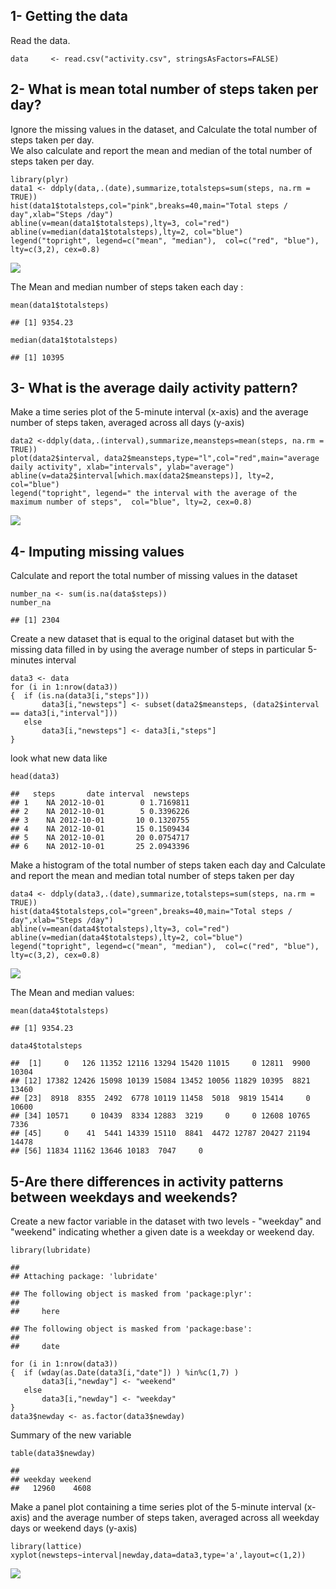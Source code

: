 1- Getting the data
-------------------

Read the data.

    data     <- read.csv("activity.csv", stringsAsFactors=FALSE)

2- What is mean total number of steps taken per day?
----------------------------------------------------

Ignore the missing values in the dataset, and Calculate the total number
of steps taken per day.  
We also calculate and report the mean and median of the total number of
steps taken per day.

    library(plyr)
    data1 <- ddply(data,.(date),summarize,totalsteps=sum(steps, na.rm = TRUE))
    hist(data1$totalsteps,col="pink",breaks=40,main="Total steps / day",xlab="Steps /day")
    abline(v=mean(data1$totalsteps),lty=3, col="red")
    abline(v=median(data1$totalsteps),lty=2, col="blue")
    legend("topright", legend=c("mean", "median"),  col=c("red", "blue"), lty=c(3,2), cex=0.8)

![](PA1_template_files/figure-markdown_strict/unnamed-chunk-2-1.png)

The Mean and median number of steps taken each day :

    mean(data1$totalsteps)

    ## [1] 9354.23

    median(data1$totalsteps)

    ## [1] 10395

3- What is the average daily activity pattern?
----------------------------------------------

Make a time series plot of the 5-minute interval (x-axis) and the
average number of steps taken, averaged across all days (y-axis)

    data2 <-ddply(data,.(interval),summarize,meansteps=mean(steps, na.rm = TRUE))
    plot(data2$interval, data2$meansteps,type="l",col="red",main="average daily activity", xlab="intervals", ylab="average")
    abline(v=data2$interval[which.max(data2$meansteps)], lty=2, col="blue")
    legend("topright", legend=" the interval with the average of the maximum number of steps",  col="blue", lty=2, cex=0.8)

![](PA1_template_files/figure-markdown_strict/unnamed-chunk-4-1.png)

4- Imputing missing values
--------------------------

Calculate and report the total number of missing values in the dataset

    number_na <- sum(is.na(data$steps))
    number_na

    ## [1] 2304

Create a new dataset that is equal to the original dataset but with the
missing data filled in by using the average number of steps in
particular 5-minutes interval

    data3 <- data
    for (i in 1:nrow(data3))
    {  if (is.na(data3[i,"steps"]))
           data3[i,"newsteps"] <- subset(data2$meansteps, (data2$interval == data3[i,"interval"]))
       else
           data3[i,"newsteps"] <- data3[i,"steps"]
    }

look what new data like

    head(data3)

    ##   steps       date interval  newsteps
    ## 1    NA 2012-10-01        0 1.7169811
    ## 2    NA 2012-10-01        5 0.3396226
    ## 3    NA 2012-10-01       10 0.1320755
    ## 4    NA 2012-10-01       15 0.1509434
    ## 5    NA 2012-10-01       20 0.0754717
    ## 6    NA 2012-10-01       25 2.0943396

Make a histogram of the total number of steps taken each day and
Calculate and report the mean and median total number of steps taken per
day

    data4 <- ddply(data3,.(date),summarize,totalsteps=sum(steps, na.rm = TRUE))
    hist(data4$totalsteps,col="green",breaks=40,main="Total steps / day",xlab="Steps /day")
    abline(v=mean(data4$totalsteps),lty=3, col="red")
    abline(v=median(data4$totalsteps),lty=2, col="blue")
    legend("topright", legend=c("mean", "median"),  col=c("red", "blue"), lty=c(3,2), cex=0.8)  

![](PA1_template_files/figure-markdown_strict/unnamed-chunk-8-1.png)

The Mean and median values:

    mean(data4$totalsteps)

    ## [1] 9354.23

    data4$totalsteps

    ##  [1]     0   126 11352 12116 13294 15420 11015     0 12811  9900 10304
    ## [12] 17382 12426 15098 10139 15084 13452 10056 11829 10395  8821 13460
    ## [23]  8918  8355  2492  6778 10119 11458  5018  9819 15414     0 10600
    ## [34] 10571     0 10439  8334 12883  3219     0     0 12608 10765  7336
    ## [45]     0    41  5441 14339 15110  8841  4472 12787 20427 21194 14478
    ## [56] 11834 11162 13646 10183  7047     0

5-Are there differences in activity patterns between weekdays and weekends?
---------------------------------------------------------------------------

Create a new factor variable in the dataset with two levels - "weekday"
and "weekend" indicating whether a given date is a weekday or weekend
day.

    library(lubridate)

    ## 
    ## Attaching package: 'lubridate'

    ## The following object is masked from 'package:plyr':
    ## 
    ##     here

    ## The following object is masked from 'package:base':
    ## 
    ##     date

    for (i in 1:nrow(data3))
    {  if (wday(as.Date(data3[i,"date"]) ) %in%c(1,7) )
           data3[i,"newday"] <- "weekend"
       else
           data3[i,"newday"] <- "weekday"
    }
    data3$newday <- as.factor(data3$newday)

Summary of the new variable

    table(data3$newday)

    ## 
    ## weekday weekend 
    ##   12960    4608

Make a panel plot containing a time series plot of the 5-minute interval
(x-axis) and the average number of steps taken, averaged across all
weekday days or weekend days (y-axis)

    library(lattice)
    xyplot(newsteps~interval|newday,data=data3,type='a',layout=c(1,2))

![](PA1_template_files/figure-markdown_strict/unnamed-chunk-12-1.png)
